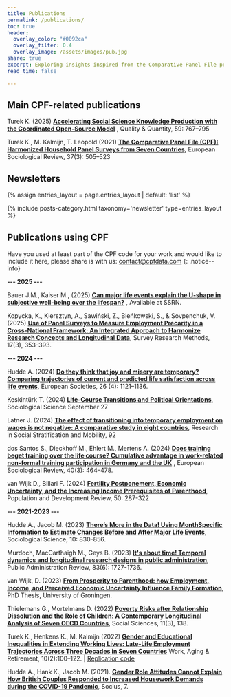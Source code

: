 ```yaml
---
title: Publications
permalink: /publications/
toc: true
header:
  overlay_color: "#0092ca"
  overlay_filter: 0.4
  overlay_image: /assets/images/pub.jpg
share: true 
excerpt: Exploring insights inspired from the Comparative Panel File project
read_time: false

---
```


## Main CPF-related publications

<div class="publication" markdown="1">

Turek K. (2025) **[Accelerating Social Science Knowledge Production with the Coordinated Open-Source Model](https://link.springer.com/article/10.1007/s11135-024-02020-7)** , Quality & Quantity, 59: 767–795


Turek K., M. Kalmijn, T. Leopold (2021) **[The Comparative Panel File (CPF): Harmonized Household Panel Surveys from Seven Countries](https://doi.org/10.1093/esr/jcab006)**, European Sociological Review, 37(3): 505–523  
</div>

## Newsletters
<div class="publication" markdown="1">

{% assign entries_layout = page.entries_layout | default: 'list' %}
<div class="entries-{{ entries_layout }}">
  {% include posts-category.html taxonomy='newsletter' type=entries_layout %}
</div>
</div>

## Publications using CPF 

<div class="publication" markdown="1">

Have you used at least part of the CPF code for your work and would like to include it here, please share is with us: [contact@cpfdata.com](mailto:contact@cpfdata.com)
{: .notice--info}

**--- 2025 ---**

Bauer J.M., Kaiser M., (2025) **[Can major life events explain the U-shape in subjective well-being over the lifespan?](http://dx.doi.org/10.2139/ssrn.5133418)** , Available at SSRN.

Kopycka, K., Kiersztyn, A., Sawiński, Z., Bieńkowski, S., & Sovpenchuk, V. (2025) **[Use of Panel Surveys to Measure Employment Precarity in a Cross-National Framework: An Integrated Approach to Harmonize Research Concepts and Longitudinal Data](https://doi.org/10.18148/srm/2023.v17i3.7989)**, Survey Research Methods, 17(3), 353–393. 

**--- 2024 ---**

Hudde A. (2024) **[Do they think that joy and misery are temporary? Comparing trajectories of current and predicted life satisfaction across life events](https://doi.org/10.1080/14616696.2023.2289653)**, European Societies, 26 (4): 1121–1136. 

Keskintürk T. (2024) **[Life-Course Transitions and Political Orientations](https://sociologicalscience.com/articles-v11-33-907/)**, Sociological Science September 27

Latner J. (2024) **[The effect of transitioning into temporary employment on wages is not negative: A comparative study in eight countries](https://doi.org/10.1016/j.rssm.2024.100957)**, Research in Social Stratification and Mobility, 92

dos Santos S., Dieckhoff M., Ehlert M., Mertens A. (2024) **[Does training beget training over the life course? Cumulative advantage in work-related non-formal training participation in Germany and the UK](https://doi.org/10.1093/esr/jcae022)** , European Sociological Review, 40(3): 464–478.

van Wijk D., Billari F. (2024) **[Fertility Postponement, Economic Uncertainty, and the Increasing Income Prerequisites of Parenthood](https://doi-org.tilburguniversity.idm.oclc.org/10.1111/padr.12624)**, Population and Development Review, 50: 287-322

**--- 2021-2023 ---**

Hudde A., Jacob M. (2023) **[There’s More in the Data! Using MonthSpecific Information to Estimate Changes Before and After Major Life Events](https://sociologicalscience.com/articles-v10-29-830/)**, Sociological Science, 10: 830-856.

Murdoch, MacCarthaigh M., Geys B. (2023) **[It's about time! Temporal dynamics and longitudinal research designs in public administration]( https://doi.org/10.1111/puar.13758)**, Public Administration Review, 83(6): 1727-1736.

van Wijk, D. (2023) **[From Prosperity to Parenthood: how Employment, Income, and Perceived Economic Uncertainty Influence Family Formation](https://research.rug.nl/en/publications/from-prosperity-to-parenthood-how-employment-income-and-perceived)**, PhD Thesis, University of Groningen. 

Thielemans G., Mortelmans D. (2022) **[Poverty Risks after Relationship Dissolution and the Role of Children: A Contemporary Longitudinal Analysis of Seven OECD Countries](https://doi.org/10.3390/socsci11030138)**, Social Sciences, 11(3), 138. 

Turek K., Henkens K., M. Kalmijn (2022) **[Gender and Educational Inequalities in Extending Working Lives: Late-Life Employment Trajectories Across Three Decades in Seven Countries](https://academic.oup.com/workar/advance-article/doi/10.1093/workar/waac021/6702675)** 
Work, Aging & Retirement, 10(2):100–122.  | <ins>[Replication code](https://osf.io/hakg6)</ins>  

Hudde A., Hank K., Jacob M. (2021). **[Gender Role Attitudes Cannot Explain How British Couples Responded to Increased Housework Demands during the COVID-19 Pandemic](https://doi-org.tilburguniversity.idm.oclc.org/10.1177/23780231211064395)**, Socius, 7. 



</div>
